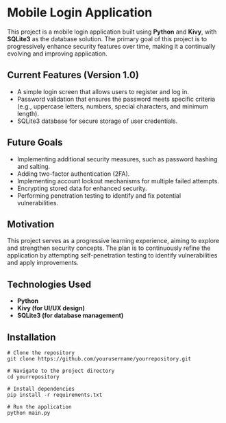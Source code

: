 # Mobile Login Application

This project is a mobile login application built using **Python** and **Kivy**, with **SQLite3** as the database solution. The primary goal of this project is to progressively enhance security features over time, making it a continually evolving and improving application.

## Current Features (Version 1.0)
- A simple login screen that allows users to register and log in.
- Password validation that ensures the password meets specific criteria (e.g., uppercase letters, numbers, special characters, and minimum length).
- SQLite3 database for secure storage of user credentials.

## Future Goals
- Implementing additional security measures, such as password hashing and salting.
- Adding two-factor authentication (2FA).
- Implementing account lockout mechanisms for multiple failed attempts.
- Encrypting stored data for enhanced security.
- Performing penetration testing to identify and fix potential vulnerabilities.

## Motivation
This project serves as a progressive learning experience, aiming to explore and strengthen security concepts. The plan is to continuously refine the application by attempting self-penetration testing to identify vulnerabilities and apply improvements.

## Technologies Used
- **Python**
- **Kivy (for UI/UX design)**
- **SQLite3 (for database management)**

## Installation
```
# Clone the repository
git clone https://github.com/yourusername/yourrepository.git

# Navigate to the project directory
cd yourrepository

# Install dependencies
pip install -r requirements.txt

# Run the application
python main.py
```

